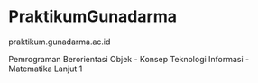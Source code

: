 <!--pppppppppppppppppppppppppppppppppspppppppppppppppppppppppppppppppppppppppps
ppppppppppppppppppppppppppppppppppppppppppp-->
# PraktikumGunadarma
praktikum.gunadarma.ac.id

Pemrograman Berorientasi Objek - Konsep Teknologi Informasi - Matematika Lanjut 1
